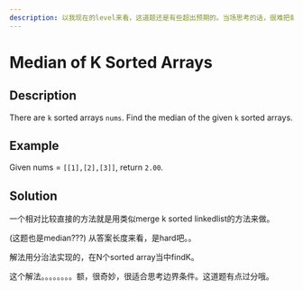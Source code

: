```yaml
---
description: 以我现在的level来看，这道题还是有些超出预期的。当场思考的话，很难把每个边界都考虑清楚。
---
```


# Median of K Sorted Arrays

## Description

There are `k` sorted arrays `nums`. Find the median of the given `k` sorted arrays.

## Example

Given nums = `[[1],[2],[3]]`, return `2.00`.

## Solution

一个相对比较直接的方法就是用类似merge k sorted linkedlist的方法来做。

\(这题也是median???\) 从答案长度来看，是hard吧。。

解法用分治法实现的，在N个sorted array当中findK。

这个解法。。。。。。。。额，很奇妙，很适合思考边界条件。这道题有点过分哦。

```text

```




